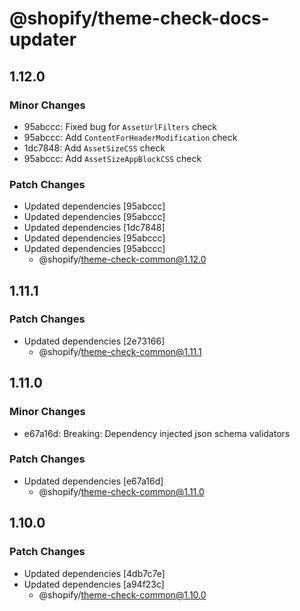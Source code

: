 # @shopify/theme-check-docs-updater

## 1.12.0

### Minor Changes

- 95abccc: Fixed bug for `AssetUrlFilters` check
- 95abccc: Add `ContentForHeaderModification` check
- 1dc7848: Add `AssetSizeCSS` check
- 95abccc: Add `AssetSizeAppBlockCSS` check

### Patch Changes

- Updated dependencies [95abccc]
- Updated dependencies [95abccc]
- Updated dependencies [1dc7848]
- Updated dependencies [95abccc]
- Updated dependencies [95abccc]
  - @shopify/theme-check-common@1.12.0

## 1.11.1

### Patch Changes

- Updated dependencies [2e73166]
  - @shopify/theme-check-common@1.11.1

## 1.11.0

### Minor Changes

- e67a16d: Breaking: Dependency injected json schema validators

### Patch Changes

- Updated dependencies [e67a16d]
  - @shopify/theme-check-common@1.11.0

## 1.10.0

### Patch Changes

- Updated dependencies [4db7c7e]
- Updated dependencies [a94f23c]
  - @shopify/theme-check-common@1.10.0
